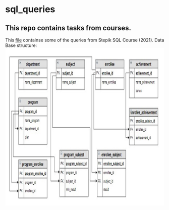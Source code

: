 # sql_queries

## This repo contains tasks from courses.

This [file](https://github.com/migaripov/sql_queries/blob/main/enrolment.sql) containse some of the queries from Stepik SQL Course (2021).
Data Base structure:
<img src="https://github.com/migaripov/sql_queries/blob/main/images/enrolment.jpg" alt= “” width=600 height=500>
